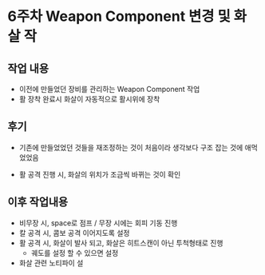 # 6주차 Weapon Component 변경 및 화살 작

## 작업 내용
+ 이전에 만들었던 장비를 관리하는 Weapon Component 작업
+ 활 장착 완료시 화살이 자동적으로 활시위에 장착

## 후기
+ 기존에 만들었었던 것들을 재조정하는 것이 처음이라 생각보다 구조 잡는 것에 애먹었었음
    
+ 활 공격 진행 시, 화살의 위치가 조금씩 바뀌는 것이 확인
   
## 이후 작업내용
+ 비무장 시, space로 점프 / 무장 시에는 회피 기동 진행
+ 칼 공격 시, 콤보 공격 이어지도록 설정
+ 활 공격 시, 화살이 발사 되고, 화살은 히트스캔이 아닌 투척형태로 진행
  + 궤도를 설정 할 수 있으면 설정
+ 화살 관련 노티파이 설

